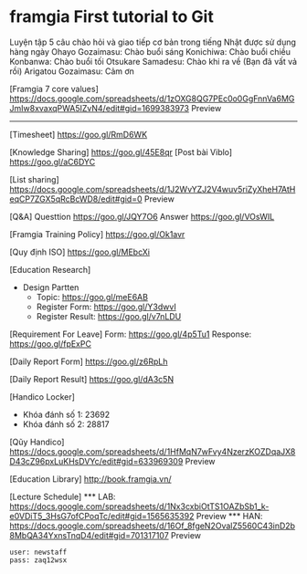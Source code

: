 # framgia First tutorial to Git
Luyện tập 5 câu chào hỏi và giao tiếp cơ bản trong tiếng Nhật được sử dụng hàng ngày
Ohayo Gozaimasu: Chào buổi sáng
Konichiwa: Chào buổi chiều
Konbanwa: Chào buổi tối
Otsukare Samadesu: Chào khi ra về (Bạn đã vất vả rồi)
Arigatou Gozaimasu: Cảm ơn

[Framgia 7 core values]
https://docs.google.com/spreadsheets/d/1zOXG8QG7PEc0o0GgFnnVa6MGJmIw8xvaxqPWA5IZvN4/edit#gid=1699383973  Preview

-----------------------------------------------------
[Timesheet]
https://goo.gl/RmD6WK

[Knowledge Sharing]
https://goo.gl/45E8qr
 [Post bài Viblo]
https://goo.gl/aC6DYC

[List sharing]
https://docs.google.com/spreadsheets/d/1J2WvYZJ2V4wuv5riZyXheH7AtHeqCP7ZGX5qRcBcWD8/edit#gid=0  Preview

[Q&A]
Questtion
https://goo.gl/JQY7O6
Answer
https://goo.gl/VOsWIL

[Framgia Training Policy]
https://goo.gl/Ok1avr

[Quy định ISO]
https://goo.gl/MEbcXi

[Education Research]
- Design Partten
  + Topic: https://goo.gl/meE6AB
  + Register Form:  https://goo.gl/Y3dwvI
  + Register Result: https://goo.gl/v7nLDU

[Requirement For Leave]
Form: https://goo.gl/4p5Tu1
Response: https://goo.gl/fpExPC

[Daily Report Form]
https://goo.gl/z6RpLh

[Daily Report Result]
https://goo.gl/dA3c5N

[Handico Locker]
- Khóa đánh số 1: 23692
- Khóa đánh số 2: 28817

[Qũy Handico]
https://docs.google.com/spreadsheets/d/1HfMqN7wFvy4NzerzKOZDqaJX8D43cZ96pxLuKHsDVYc/edit#gid=633969309  Preview

[Education Library]
http://book.framgia.vn/

[Lecture Schedule]
*** LAB:
https://docs.google.com/spreadsheets/d/1Nx3cxbiOtTS1OAZbSb1_k-e0VDiT5_3HsG7ofCPoqTc/edit#gid=1565635392  Preview
*** HAN: 
https://docs.google.com/spreadsheets/d/16Of_8fgeN2OvalZ5560C43inD2b8MbQA34YxnsTnqD4/edit#gid=701317107  Preview



    user: newstaff
    pass: zaq12wsx 
